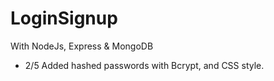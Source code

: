 # LoginSignup
With NodeJs, Express &amp; MongoDB

- 2/5 Added hashed passwords with Bcrypt, and CSS style.

